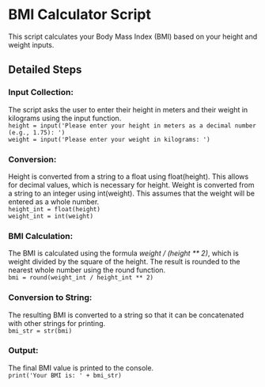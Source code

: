 # BMI Calculator Script

This script calculates your Body Mass Index (BMI) based on your height and weight inputs.

## Detailed Steps

### Input Collection:
The script asks the user to enter their height in meters and their weight in kilograms using the input function.  
`height = input('Please enter your height in meters as a decimal number (e.g., 1.75): ')`  
`weight = input('Please enter your weight in kilograms: ')`

### Conversion:
Height is converted from a string to a float using float(height). This allows for decimal values, which is necessary for height.
Weight is converted from a string to an integer using int(weight). This assumes that the weight will be entered as a whole number.  
`height_int = float(height)`  
`weight_int = int(weight)`

### BMI Calculation:
The BMI is calculated using the formula _weight / (height ** 2)_, which is weight divided by the square of the height.
The result is rounded to the nearest whole number using the round function.  
`bmi = round(weight_int / height_int ** 2)`

### Conversion to String:
The resulting BMI is converted to a string so that it can be concatenated with other strings for printing.  
`bmi_str = str(bmi)`

### Output:
The final BMI value is printed to the console.  
`print('Your BMI is: ' + bmi_str)`
